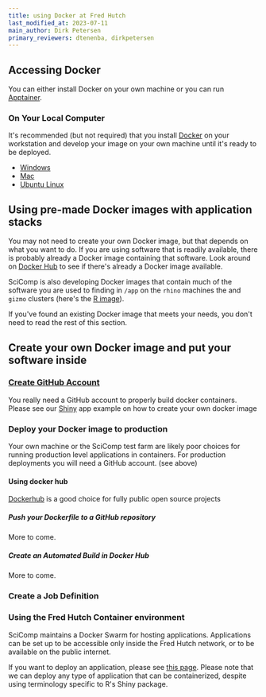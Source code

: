 ```yaml
---
title: using Docker at Fred Hutch
last_modified_at: 2023-07-11
main_author: Dirk Petersen
primary_reviewers: dtenenba, dirkpetersen
---
```


## Accessing Docker
You can either install Docker on your own machine or you can run [Apptainer](/compdemos/Apptainer/).

### On Your Local Computer

It's recommended (but not required) that you install
[Docker](https://www.docker.com/) on your workstation
and develop your image on your own machine until it's ready to be deployed.

* [Windows](https://www.docker.com/docker-windows)
* [Mac](https://www.docker.com/docker-mac)
* [Ubuntu Linux](https://www.docker.com/docker-ubuntu)



## Using pre-made Docker images with application stacks

You may not need to create your own Docker image, but that depends on what you  want to do. If you are using software that is readily available, there is probably already a Docker image containing that software. 
Look around on [Docker Hub](https://hub.docker.com/) to see if there's already a Docker image available.

SciComp is also developing Docker images that contain much of the software you are used to finding in `/app` on the `rhino` machines the and `gizmo` clusters (here's the [R image](https://hub.docker.com/r/fredhutch/ls2_r/)).

If you've found an existing Docker image that meets your needs, you don't
need to read the rest of this section.

## Create your own Docker image and put your software inside

### [Create GitHub Account](/scicomputing/software_managecode/)

You really need a GitHub account to properly build docker containers. Please see our [Shiny](/compdemos/shiny/) app example on how to create your own docker image  

### Deploy your Docker image to production

Your own machine or the SciComp test farm are likely poor choices for running production level
applications in containers. For production deployments you will need a GitHub account. (see above)

#### Using docker hub 

[Dockerhub](https://hub.docker.com/) is a good choice for fully public open source projects 

##### Push your Dockerfile to a GitHub repository
More to come.
##### Create an Automated Build in Docker Hub
More to come.
### Create a Job Definition

### Using the Fred Hutch Container environment

SciComp maintains a Docker Swarm for hosting applications.
Applications can be set up to be accessible only inside the
Fred Hutch network, or to be available on the public internet.

If you want to deploy an application, please see
[this page](/compdemos/shiny/#request-deployment-service-from-scicomp). 
Please note that we can deploy any type of application that can be containerized, despite using terminology specific
to R's Shiny package. 

